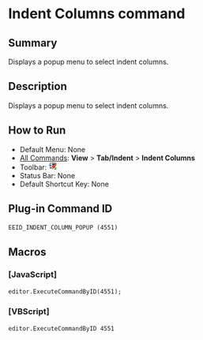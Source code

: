 # Indent Columns command

## Summary

Displays a popup menu to select indent columns.

## Description

Displays a popup menu to select indent columns.

## How to Run

- Default Menu: None
- [All Commands](../tools/all_commands): **View** \> **Tab/Indent** \> **Indent Columns**
- Toolbar:
![](../../images/indent_column24x16.png)
- Status Bar: None
- Default Shortcut Key: None

## Plug-in Command ID

```
EEID_INDENT_COLUMN_POPUP (4551)
```

## Macros

### \[JavaScript\]

```
editor.ExecuteCommandByID(4551);
```

### \[VBScript\]

```
editor.ExecuteCommandByID 4551
```
